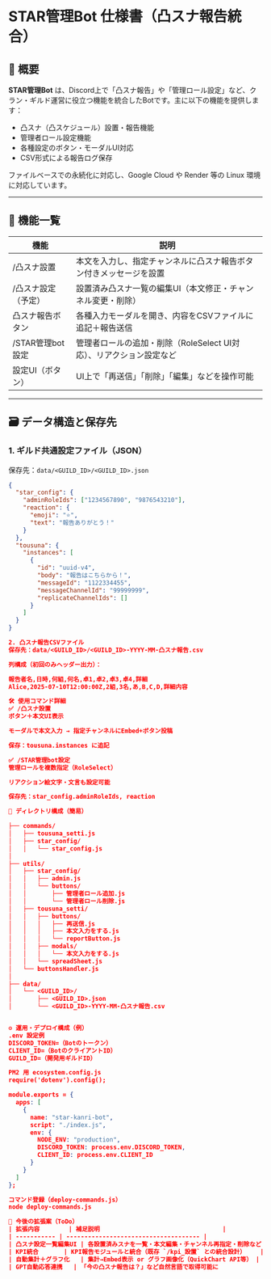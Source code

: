 # STAR管理Bot 仕様書（凸スナ報告統合）

## 🔰 概要

**STAR管理Bot** は、Discord上で「凸スナ報告」や「管理ロール設定」など、クラン・ギルド運営に役立つ機能を統合したBotです。主に以下の機能を提供します：

- 凸スナ（凸スケジュール）設置・報告機能  
- 管理者ロール設定機能  
- 各種設定のボタン・モーダルUI対応  
- CSV形式による報告ログ保存  

ファイルベースでの永続化に対応し、Google Cloud や Render 等の Linux 環境に対応しています。

---

## 🧩 機能一覧

| 機能                  | 説明                                                                 |
|-----------------------|----------------------------------------------------------------------|
| /凸スナ設置           | 本文を入力し、指定チャンネルに凸スナ報告ボタン付きメッセージを設置        |
| /凸スナ設定（予定）   | 設置済み凸スナ一覧の編集UI（本文修正・チャンネル変更・削除）               |
| 凸スナ報告ボタン      | 各種入力モーダルを開き、内容をCSVファイルに追記＋報告送信                   |
| /STAR管理bot設定     | 管理者ロールの追加・削除（RoleSelect UI対応）、リアクション設定など           |
| 設定UI（ボタン）      | UI上で「再送信」「削除」「編集」などを操作可能                            |

---

## 🗃️ データ構造と保存先

### 1. ギルド共通設定ファイル（JSON）

保存先：`data/<GUILD_ID>/<GUILD_ID>.json`

```json
{
  "star_config": {
    "adminRoleIds": ["1234567890", "9876543210"],
    "reaction": {
      "emoji": "⭐",
      "text": "報告ありがとう！"
    }
  },
  "tousuna": {
    "instances": [
      {
        "id": "uuid-v4",
        "body": "報告はこちらから！",
        "messageId": "1122334455",
        "messageChannelId": "99999999",
        "replicateChannelIds": []
      }
    ]
  }
}

2. 凸スナ報告CSVファイル
保存先：data/<GUILD_ID>/<GUILD_ID>-YYYY-MM-凸スナ報告.csv

列構成（初回のみヘッダー出力）：

報告者名,日時,何組,何名,卓1,卓2,卓3,卓4,詳細
Alice,2025-07-10T12:00:00Z,2組,3名,あ,B,C,D,詳細内容

🛠️ 使用コマンド詳細
✅ /凸スナ設置
ボタン＋本文UI表示

モーダルで本文入力 → 指定チャンネルにEmbed+ボタン投稿

保存：tousuna.instances に追記

✅ /STAR管理bot設定
管理ロールを複数指定（RoleSelect）

リアクション絵文字・文言も設定可能

保存先：star_config.adminRoleIds, reaction

📁 ディレクトリ構成（簡易）

├── commands/
│   ├── tousuna_setti.js
│   ├── star_config/
│   │   └── star_config.js
│
├── utils/
│   ├── star_config/
│   │   ├── admin.js
│   │   └── buttons/
│   │       ├── 管理者ロール追加.js
│   │       └── 管理者ロール削除.js
│   ├── tousuna_setti/
│   │   ├── buttons/
│   │   │   ├── 再送信.js
│   │   │   ├── 本文入力をする.js
│   │   │   └── reportButton.js
│   │   ├── modals/
│   │   │   └── 本文入力をする.js
│   │   └── spreadSheet.js
│   └── buttonsHandler.js
│
├── data/
│   └── <GUILD_ID>/
│       ├── <GUILD_ID>.json
│       └── <GUILD_ID>-YYYY-MM-凸スナ報告.csv


⚙️ 運用・デプロイ構成（例）
.env 設定例
DISCORD_TOKEN=（Botのトークン）
CLIENT_ID=（BotのクライアントID）
GUILD_ID=（開発用ギルドID）

PM2 用 ecosystem.config.js
require('dotenv').config();

module.exports = {
  apps: [
    {
      name: "star-kanri-bot",
      script: "./index.js",
      env: {
        NODE_ENV: "production",
        DISCORD_TOKEN: process.env.DISCORD_TOKEN,
        CLIENT_ID: process.env.CLIENT_ID
      }
    }
  ]
};

コマンド登録（deploy-commands.js）
node deploy-commands.js

🚀 今後の拡張案（ToDo）
| 拡張内容        | 補足説明                                  |
| ----------- | ------------------------------------- |
| 凸スナ設定一覧編集UI | 各設置済みスナを一覧・本文編集・チャンネル再指定・削除など         |
| KPI統合       | KPI報告モジュールと統合（既存 `/kpi_設置` との統合設計）    |
| 自動集計＋グラフ化   | 集計→Embed表示 or グラフ画像化（QuickChart API等） |
| GPT自動応答連携   | 「今の凸スナ報告は？」など自然言語で取得可能に               |
